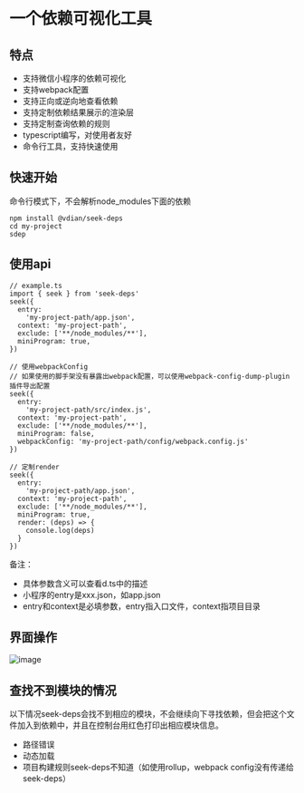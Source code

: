 # 一个依赖可视化工具

## 特点

- 支持微信小程序的依赖可视化
- 支持webpack配置
- 支持正向或逆向地查看依赖
- 支持定制依赖结果展示的渲染层
- 支持定制查询依赖的规则
- typescript编写，对使用者友好
- 命令行工具，支持快速使用

## 快速开始

命令行模式下，不会解析node_modules下面的依赖

```
npm install @vdian/seek-deps
cd my-project
sdep
```

## 使用api

```
// example.ts
import { seek } from 'seek-deps'
seek({
  entry:
    'my-project-path/app.json',
  context: 'my-project-path',
  exclude: ['**/node_modules/**'],
  miniProgram: true,
}) 

// 使用webpackConfig
// 如果使用的脚手架没有暴露出webpack配置，可以使用webpack-config-dump-plugin插件导出配置
seek({
  entry:
    'my-project-path/src/index.js',
  context: 'my-project-path',
  exclude: ['**/node_modules/**'],
  miniProgram: false,
  webpackConfig: 'my-project-path/config/webpack.config.js'
}) 

// 定制render
seek({
  entry:
    'my-project-path/app.json',
  context: 'my-project-path',
  exclude: ['**/node_modules/**'],
  miniProgram: true,
  render: (deps) => {
    console.log(deps)
  }
}) 
```
备注：

- 具体参数含义可以查看d.ts中的描述
- 小程序的entry是xxx.json，如app.json
- entry和context是必填参数，entry指入口文件，context指项目目录

## 界面操作

![image](https://s1.ax1x.com/2020/07/21/UTmfJK.png)

## 查找不到模块的情况

以下情况seek-deps会找不到相应的模块，不会继续向下寻找依赖，但会把这个文件加入到依赖中，并且在控制台用红色打印出相应模块信息。

- 路径错误
- 动态加载
- 项目构建规则seek-deps不知道（如使用rollup，webpack config没有传递给seek-deps）
